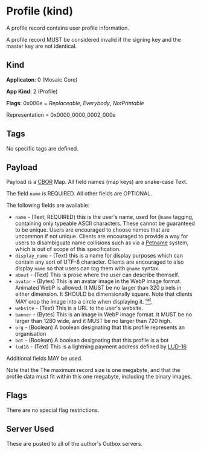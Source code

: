 # Profile (kind)

A profile record contains user profile information.

A profile record MUST be considered invalid if the signing key and the
master key are not identical.

## Kind

**Applicaton**: 0 (Mosaic Core)

**App Kind**: 2 (Profile)

**Flags**: 0x000e = *Replaceable*, *Everybody*, *NotPrintable*

Representation = 0x0000_0000_0002_000e

## Tags

No specific tags are defined.

## Payload

Payload is a [CBOR](https://www.rfc-editor.org/rfc/rfc8949.html) Map.
All field names (map keys) are snake-case Text.

The field `name` is REQUIRED. All other fields are OPTIONAL.

The following fields are available:

* `name` - (Text, REQUIRED) this is the user's name, used for `@name` tagging,
  containing only typeable ASCII characters. These cannot be guaranteed
  to be unique. Users are encouraged to choose names that are uncommon
  if not unique. Clients are encouraged to provide a way for users to
  disambiguate name collisions such as via a
  [Petname](https://en.wikipedia.org/wiki/Petname) system,
  which is out of scope of this specification.
* `display_name` - (Text) this is a name for display purposes which can contain
  any sort of UTF-8 character. Clients are encouraged to also display
  `name` so that users can tag them with `@name` syntax.
* `about` - (Text) This is prose where the user can describe themself.
* `avatar` - (Bytes) This is an avatar image in the WebP image format.
  Animated WebP is allowed.
  It MUST be no larger than 320 pixels in either dimension.
  It SHOULD be dimensionally square.
  Note that clients MAY crop the image into a circle when displaying it.
  [<sup>rat</sup>](rationale.md#avatar).
* `website` - (Text) This is a URL to the user's website.
* `banner` - (Bytes) This is an image in WebP image format.
  It MUST be no larger than 1280 wide, and it MUST be no larger than 720 high.
* `org` - (Boolean) A boolean designating that this profile represents an organisation
* `bot` - (Boolean) A boolean designating that this profile is a bot
* `lud16` - (Text) This is a lightning payment address
  defined by [LUD-16](https://github.com/lnurl/luds/blob/luds/16.md)

Additional fields MAY be used.

Note that the The maximum record size is one megabyte, and that the profile data
must fit within this one megabyte, including the binary images.

## Flags

There are no special flag restrictions.

## Server Used

These are posted to all of the author's Outbox servers.
